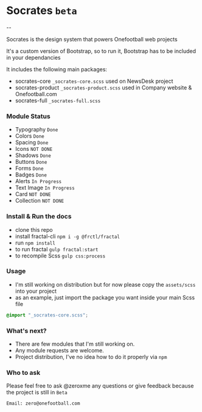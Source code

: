 
# Socrates `beta`
--

Socrates is the design system that powers Onefootball web projects

It's a custom version of Bootstrap, so to run it, Bootstrap has to be included in your dependancies

It includes the following main packages:

- socrates-core `_socrates-core.scss` used on NewsDesk project
- socrates-product `_socrates-product.scss` used in Company website & Onefootball.com
- socrates-full `_socrates-full.scss`

### Module Status
- Typography `Done`
- Colors `Done`
- Spacing `Done`
- Icons `NOT DONE`
- Shadows `Done`
- Buttons `Done`
- Forms `Done`
- Badges `Done`
- Alerts `In Progress`
- Text Image `In Progress`
- Card `NOT DONE`
- Collection `NOT DONE`

### Install & Run the docs
- clone this repo
- install fractal-cli `npm i -g @frctl/fractal`
- run `npm install`
- to run fractal `gulp fractal:start`
- to recompile Scss `gulp css:process`

### Usage
- I'm still working on distribution but for now please copy the `assets/scss` into your project
- as an example, just import the package you want inside your main Scss file

```scss
@import "_socrates-core.scss";
```

### What's next?
- There are few modules that I'm still working on.
- Any module requests are welcome.
- Project distribution, I've no idea how to do it properly via `npm`

### Who to ask
Please feel free to ask @zeroxme any questions or give feedback because the project is still in `Beta`

```
Email: zero@onefootball.com
```
